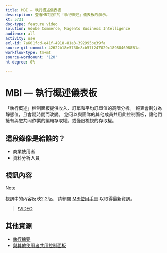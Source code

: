 ```yaml
---
title: MBI — 執行概述儀表板
description: 查看MBI提供的「執行概述」儀表板的演示。
kt: 5731
doc-type: feature video
solution: Adobe Commerce, Magento Business Intelligence
audience: all
activity: use
exl-id: 7a601fcd-e41f-4918-81a3-392995be39fa
source-git-commit: 42622b18e5738e8cb57f247029c189884698851a
workflow-type: tm+mt
source-wordcount: '120'
ht-degree: 0%

---
```


# MBI — 執行概述儀表板

「執行概述」控制面板提供收入、訂單和平均訂單值的高階分析。 報表會劃分為靜態值，且會隨時間而改變。 您可以與團隊的其他成員共用此控制面板，讓他們擁有與您共同作業的編輯存取權，或僅限檢視的存取權。

## 這段錄像是給誰的？

- 商業使用者
- 資料分析人員

## 視訊內容

>[!NOTE]
>
>視訊中的內容反映2.2版。 請參閱 [MBI使用手冊](https://docs.magento.com/mbi/) 以取得最新資訊。

>[!VIDEO](https://video.tv.adobe.com/v/35986?quality=12&learn=on)

## 其他資源

- [執行摘要](https://docs.magento.com/mbi/data-user/dashboards/dashboards-pro.html#executive-summary-guest-checkout-allowed)
- [與其他使用者共用控制面板](https://docs.magento.com/mbi/data-user/dashboards/share-dashboard-with-users.html)
